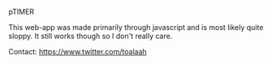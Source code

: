 pTIMER

This web-app was made primarily through javascript and is most likely quite sloppy. It still works though so I don't really care.

Contact: https://www.twitter.com/toalaah
